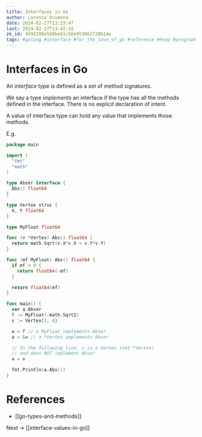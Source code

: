 ```yaml
---
title: Interfaces in Go
author: Lorenzo Drumond
date: 2024-02-27T13:23:47
last: 2024-02-27T13:42:33
zk_id: 4592198e568be61c56e953062728b14e
tags: #golang #interface #for_the_love_of_go #reference #heap #programming #pass_by #value #methods #stack #pointer
---
```



# Interfaces in Go

An _interface_ type is defined as a set of method signatures.

We say a type _implements_ an interface if the type has all the methods defined in the interface. There is no explicit declaration of intent.

A value of interface type can hold any value that implements those methods.

E.g.
```go
package main

import (
  "fmt"
  "math"
)

type Abser interface {
  Abs() float64
}

type Vertex struc {
  X, Y float64
}

type MyFloat float64

func (v *Vertex) Abs() float64 {
  return math.Sqrt(v.X*v.X + v.Y*v.Y)
}

func (mf MyFloat) Abs() float64 {
  if mf < 0 {
    return float64(-mf)
  }

  return float64(mf)
}

func main() {
  var a Abser
  f := MyFloat(-math.Sqrt2)
  v := Vertex{3, 4}

  a = f // a MyFloat implements Abser
  a = &v // a *Vertex implements Abser

  // In the following line, v is a Vertex (not *Vertex)
  // and does NOT implement Abser
  a = v

  fmt.Println(a.Abs())
}
```

# References
- [[go-types-and-methods]]

Next -> [[interface-values-in-go]]

